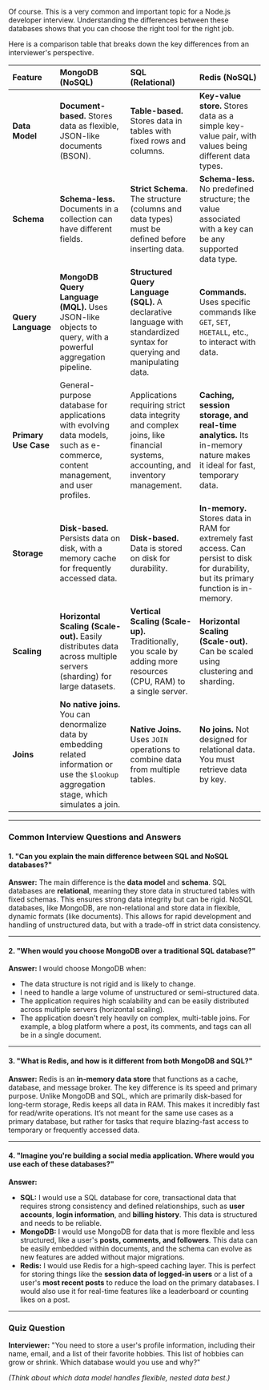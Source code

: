 Of course. This is a very common and important topic for a Node.js developer interview. Understanding the differences between these databases shows that you can choose the right tool for the right job.

Here is a comparison table that breaks down the key differences from an interviewer's perspective.

| Feature | MongoDB (NoSQL) | SQL (Relational) | Redis (NoSQL) |
| :--- | :--- | :--- | :--- |
| **Data Model** | **Document-based.** Stores data as flexible, JSON-like documents (BSON). | **Table-based.** Stores data in tables with fixed rows and columns. | **Key-value store.** Stores data as a simple key-value pair, with values being different data types. |
| **Schema** | **Schema-less.** Documents in a collection can have different fields. | **Strict Schema.** The structure (columns and data types) must be defined before inserting data. | **Schema-less.** No predefined structure; the value associated with a key can be any supported data type. |
| **Query Language**| **MongoDB Query Language (MQL).** Uses JSON-like objects to query, with a powerful aggregation pipeline. | **Structured Query Language (SQL).** A declarative language with standardized syntax for querying and manipulating data. | **Commands.** Uses specific commands like `GET`, `SET`, `HGETALL`, etc., to interact with data. |
| **Primary Use Case**| General-purpose database for applications with evolving data models, such as e-commerce, content management, and user profiles. | Applications requiring strict data integrity and complex joins, like financial systems, accounting, and inventory management. | **Caching, session storage, and real-time analytics.** Its in-memory nature makes it ideal for fast, temporary data. |
| **Storage** | **Disk-based.** Persists data on disk, with a memory cache for frequently accessed data. | **Disk-based.** Data is stored on disk for durability. | **In-memory.** Stores data in RAM for extremely fast access. Can persist to disk for durability, but its primary function is in-memory. |
| **Scaling** | **Horizontal Scaling (Scale-out).** Easily distributes data across multiple servers (sharding) for large datasets. | **Vertical Scaling (Scale-up).** Traditionally, you scale by adding more resources (CPU, RAM) to a single server. | **Horizontal Scaling (Scale-out).** Can be scaled using clustering and sharding. |
| **Joins** | **No native joins.** You can denormalize data by embedding related information or use the `$lookup` aggregation stage, which simulates a join. | **Native Joins.** Uses `JOIN` operations to combine data from multiple tables. | **No joins.** Not designed for relational data. You must retrieve data by key. |

***

### Common Interview Questions and Answers

#### 1. "Can you explain the main difference between SQL and NoSQL databases?"

**Answer:**
The main difference is the **data model** and **schema**. SQL databases are **relational**, meaning they store data in structured tables with fixed schemas. This ensures strong data integrity but can be rigid. NoSQL databases, like MongoDB, are non-relational and store data in flexible, dynamic formats (like documents). This allows for rapid development and handling of unstructured data, but with a trade-off in strict data consistency.

---

#### 2. "When would you choose MongoDB over a traditional SQL database?"

**Answer:**
I would choose MongoDB when:
* The data structure is not rigid and is likely to change.
* I need to handle a large volume of unstructured or semi-structured data.
* The application requires high scalability and can be easily distributed across multiple servers (horizontal scaling).
* The application doesn't rely heavily on complex, multi-table joins. For example, a blog platform where a post, its comments, and tags can all be in a single document.

---

#### 3. "What is Redis, and how is it different from both MongoDB and SQL?"

**Answer:**
Redis is an **in-memory data store** that functions as a cache, database, and message broker. The key difference is its speed and primary purpose. Unlike MongoDB and SQL, which are primarily disk-based for long-term storage, Redis keeps all data in RAM. This makes it incredibly fast for read/write operations. It’s not meant for the same use cases as a primary database, but rather for tasks that require blazing-fast access to temporary or frequently accessed data.

---

#### 4. "Imagine you're building a social media application. Where would you use each of these databases?"

**Answer:**
* **SQL:** I would use a SQL database for core, transactional data that requires strong consistency and defined relationships, such as **user accounts**, **login information**, and **billing history**. This data is structured and needs to be reliable.
* **MongoDB:** I would use MongoDB for data that is more flexible and less structured, like a user's **posts, comments, and followers**. This data can be easily embedded within documents, and the schema can evolve as new features are added without major migrations.
* **Redis:** I would use Redis for a high-speed caching layer. This is perfect for storing things like the **session data of logged-in users** or a list of a user's **most recent posts** to reduce the load on the primary databases. I would also use it for real-time features like a leaderboard or counting likes on a post.

***

### Quiz Question

**Interviewer:** "You need to store a user's profile information, including their name, email, and a list of their favorite hobbies. This list of hobbies can grow or shrink. Which database would you use and why?"

*(Think about which data model handles flexible, nested data best.)*